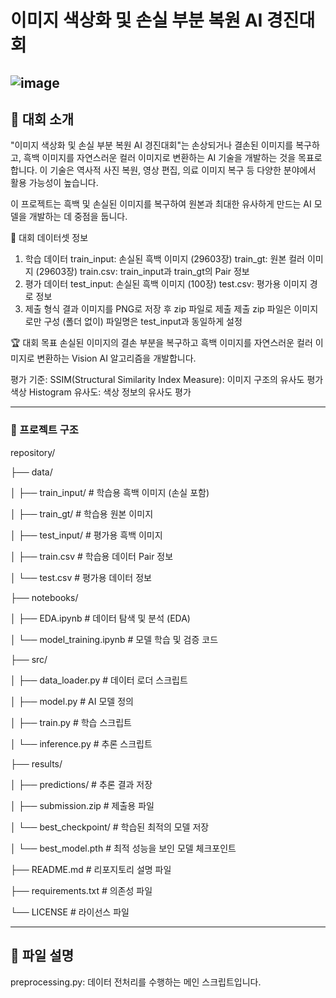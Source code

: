 # 이미지 색상화 및 손실 부분 복원 AI 경진대회
![image](https://github.com/user-attachments/assets/f297bed5-d06d-46d0-a70d-a3dea0b98e6f)
---
## 📌 대회 소개
"이미지 색상화 및 손실 부분 복원 AI 경진대회"는 손상되거나 결손된 이미지를 복구하고, 흑백 이미지를 자연스러운 컬러 이미지로 변환하는 AI 기술을 개발하는 것을 목표로 합니다.
이 기술은 역사적 사진 복원, 영상 편집, 의료 이미지 복구 등 다양한 분야에서 활용 가능성이 높습니다.

이 프로젝트는 흑백 및 손실된 이미지를 복구하여 원본과 최대한 유사하게 만드는 AI 모델을 개발하는 데 중점을 둡니다.

📂 대회 데이터셋 정보
1. 학습 데이터
train_input: 손실된 흑백 이미지 (29603장)
train_gt: 원본 컬러 이미지 (29603장)
train.csv: train_input과 train_gt의 Pair 정보
2. 평가 데이터
test_input: 손실된 흑백 이미지 (100장)
test.csv: 평가용 이미지 경로 정보
3. 제출 형식
결과 이미지를 PNG로 저장 후 zip 파일로 제출
제출 zip 파일은 이미지로만 구성 (폴더 없이)
파일명은 test_input과 동일하게 설정

🏆 대회 목표
손실된 이미지의 결손 부분을 복구하고 흑백 이미지를 자연스러운 컬러 이미지로 변환하는 Vision AI 알고리즘을 개발합니다.

평가 기준:
SSIM(Structural Similarity Index Measure): 이미지 구조의 유사도 평가
색상 Histogram 유사도: 색상 정보의 유사도 평가

---

### 🚀 프로젝트 구조

repository/

├── data/

│   ├── train_input/          # 학습용 흑백 이미지 (손실 포함)

│   ├── train_gt/             # 학습용 원본 이미지

│   ├── test_input/           # 평가용 흑백 이미지

│   ├── train.csv             # 학습용 데이터 Pair 정보

│   └── test.csv              # 평가용 데이터 정보

├── notebooks/

│   ├── EDA.ipynb             # 데이터 탐색 및 분석 (EDA)

│   └── model_training.ipynb  # 모델 학습 및 검증 코드

├── src/

│   ├── data_loader.py        # 데이터 로더 스크립트

│   ├── model.py              # AI 모델 정의

│   ├── train.py              # 학습 스크립트

│   └── inference.py          # 추론 스크립트

├── results/

│   ├── predictions/          # 추론 결과 저장

│   ├── submission.zip        # 제출용 파일

│   └── best_checkpoint/      # 학습된 최적의 모델 저장

│       └── best_model.pth    # 최적 성능을 보인 모델 체크포인트

├── README.md                 # 리포지토리 설명 파일

├── requirements.txt          # 의존성 파일

└── LICENSE                   # 라이선스 파일

---

## 📂 파일 설명
preprocessing.py: 데이터 전처리를 수행하는 메인 스크립트입니다.
